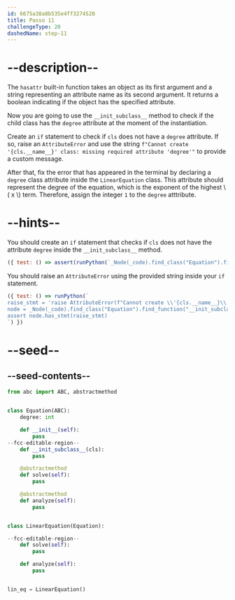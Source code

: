 ```yaml
---
id: 6675a38a8b535e4ff3274520
title: Passo 11
challengeType: 20
dashedName: step-11
---
```


# --description--

The `hasattr` built-in function takes an object as its first argument and a string representing an attribute name as its second argument. It returns a boolean indicating if the object has the specified attribute.

Now you are going to use the `__init_subclass__` method to check if the child class has the `degree` attribute at the moment of the instantiation.

Create an `if` statement to check if `cls` does not have a `degree` attribute. If so, raise an `AttributeError` and use the string `f"Cannot create '{cls.__name__}' class: missing required attribute 'degree'"` to provide a custom message.

After that, fix the error that has appeared in the terminal by declaring a `degree` class attribute inside the `LinearEquation` class. This attribute should represent the degree of the equation, which is the exponent of the highest \\( x \\) term. Therefore, assign the integer `1` to the `degree` atttribute.

# --hints--

You should create an `if` statement that checks if `cls` does not have the attribute `degree` inside the `__init_subclass__` method.

```js
({ test: () => assert(runPython(`_Node(_code).find_class("Equation").find_function("__init_subclass__").find_ifs()[0].find_conditions()[0].is_equivalent("not hasattr(cls, 'degree')")`)) })
```

You should raise an `AttributeError` using the provided string inside your `if` statement.

```js
({ test: () => runPython(`
raise_stmt = 'raise AttributeError(f"Cannot create \\'{cls.__name__}\\' class: missing required attribute \\'degree\\'")'
node = _Node(_code).find_class("Equation").find_function("__init_subclass__").find_ifs()[0].find_bodies()[0]
assert node.has_stmt(raise_stmt) 
`) })
```

# --seed--

## --seed-contents--

```py
from abc import ABC, abstractmethod


class Equation(ABC):
    degree: int

    def __init__(self):
        pass
--fcc-editable-region--
    def __init_subclass__(cls):
        pass

    @abstractmethod
    def solve(self):
        pass

    @abstractmethod
    def analyze(self):
        pass


class LinearEquation(Equation):

--fcc-editable-region--
    def solve(self):
        pass

    def analyze(self):
        pass


lin_eq = LinearEquation()
```
